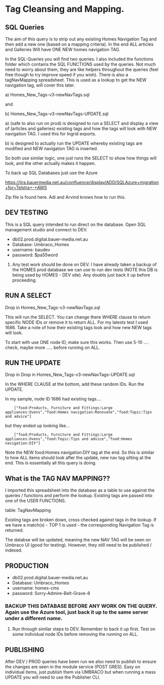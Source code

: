 # Tag Cleansing and Mapping. 

## SQL Queries

The aim of this query is to strip out any existing Homes Navigation Tag and then add a new one (based on a mapping criteria). In the end ALL articles and Galleries
Will have ONE NEW homes navigation TAG.

In the SQL-Queries you will find two queries. 
I also included the functions folder which contains the SQL FUNCTIONS used by the queries. Not much need to worry about them, they are like helpers throughout the queries (feel free though to try improve speed if you wish). 
There is also a tagNavMapping spreadsheet. This is used as a lookup to get the NEW navigation tag, will cover this later.



a) Homes_New_Tags-v3-newNavTags.sql

and 

b) Homes_New_Tags-v3-newNavTags-UPDATE.sql




a) (safe to also run on prod) is designed to run a SELECT and display a view of (articles and galleries) existing tags and how the tags will look with NEW navigation TAG. I used this for Ingrid exports.


b) is designed to actually run the UPDATE whereby existing tags are modified and NEW navigation TAG is inserted.


So both use similar logic, one just runs the SELECT to show how things will look, and the other actually makes it happen.



To back up SQL Databases just use the Azure 

https://jira.bauermedia.net.au/confluence/display/ADD/SQLAzure+migration+for+Telstra+-+AWS

Zip file is found here. Adi and Arvind knows how to run this.



## DEV TESTING

This is a SQL query intended to run direct on the database. Open SQL management studio and connect to DEV.

* db02.prod.digital.bauer-media.net.au
* Database: Umbraco_Homes
* username: baudev
* password: $pa55word

1) Any test work should be done on DEV. I have already taken a backup of the HOMES prod database we can use to run dev tests (NOTE this DB is being used by HOMES - DEV site). Any doubts just back it up before proceeding.


## RUN A SELECT

Drop in Homes_New_Tags-v3-newNavTags.sql

This will run the SELECT. You can change there WHERE clause to return specific NODE IDs or remove it to return ALL. For my latests test I used 1686. Take a note of how their existing tags look and how new NEW tags will look.

To start with use ONE node ID, make sure this works. Then use 5-10 .... check, maybe more ..... before running on ALL.



## RUN THE UPDATE

Drop in Drop in Homes_New_Tags-v3-newNavTags-UPDATE.sql

In the WHERE CLAUSE at the bottom, add these random IDs. Run the UPDATE. 


In my sample, node ID 1686 had existing tags....

		["food:Products, Furniture and Fittings:Large appliances:Ovens","food:Homes navigation:Renovate","food:Topic:Tips and advice"]


but they ended up looking like...

		["food:Products, Furniture and Fittings:Large appliances:Ovens","food:Topic:Tips and advice","food:Homes navigation:DIY"]

		
Note the NEW food:Homes navigation:DIY tag at the end. So this is similar to how ALL items should look after the update, new nav tag sitting at the end. This is essentially all this query is doing.




## What is the TAG NAV MAPPING??

I imported this spreadsheet into the database as a table to use against the queries / functions and perform the lookup. Existing tags are passed into one of the USER FUNCTIONS.

table: TagNavMapping


Existing tags are broken down, cross checked against tags in the lookup. If we have a match(s) - TOP 1 is used - the corresponding Navigation Tag is returned.




The databse will be updated, meaning the new NAV TAG will be seen on Umbraco UI (good for testing). However, they still need to be published / indexed. 




## PRODUCTION
* db02.prod.digital.bauer-media.net.au
* Database: Umbraco_Homes
* username: homes-cms
* password: Sorry-Admire-Belt-Grave-8

### BACKUP THIS DATABASE BEFORE ANY WORK ON THE QUERY. Again use the Azure tool, just back it up to the same server under a different name.


1) Run through similar steps to DEV. Remember to back it up first. Test on some individual node IDs before removing the running on ALL.



## PUBLISHING

After DEV / PROD queries have been run we also need to publish to ensure the changes are seen in the module service (POST GRES). Easy on individual items, just publish them via UMBRACO but when running a mass UPDATE you will
need to use the Publisher CLI.



